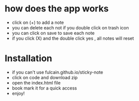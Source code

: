 # how does the app works
- click on (+) to add a note
- you can delete each not if you double click on trash icon
- you can click on save to save each note
- if you click (X) and the double click yes , all notes will reset


# Installation

- if you can't use fulcain.github.io/sticky-note
- click on code and download zip
- open the index.html file
- book mark it for a quick access
- enjoy!
